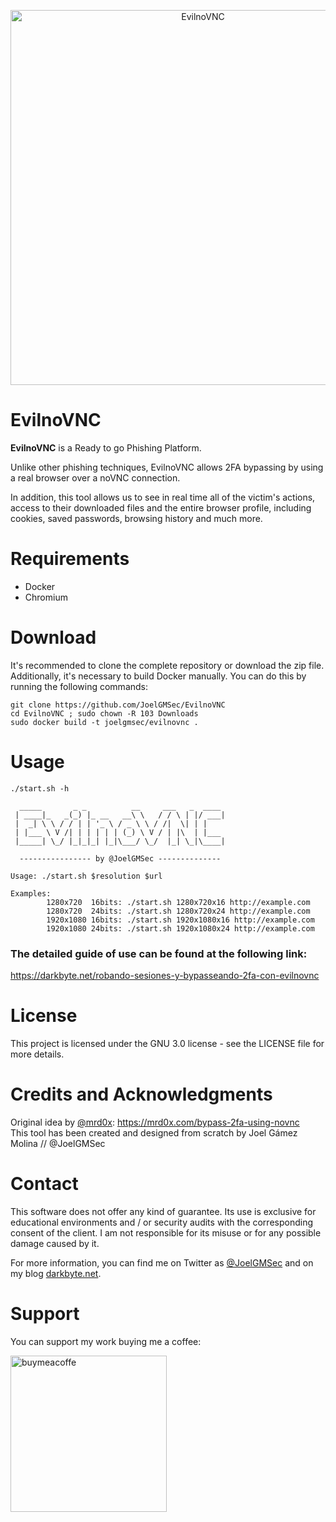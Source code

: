 <p align="center"><img width=600 alt="EvilnoVNC" src="https://github.com/JoelGMSec/EvilnoVNC/blob/main/EvilnoVNC.png"></p>

# EvilnoVNC
**EvilnoVNC** is a Ready to go Phishing Platform. 

Unlike other phishing techniques, EvilnoVNC allows 2FA bypassing by using a real browser over a noVNC connection.

In addition, this tool allows us to see in real time all of the victim's actions, access to their downloaded files and the entire browser profile, including cookies, saved passwords, browsing history and much more.


# Requirements
- Docker
- Chromium


# Download
It's recommended to clone the complete repository or download the zip file.\
Additionally, it's necessary to build Docker manually. You can do this by running the following commands:
```
git clone https://github.com/JoelGMSec/EvilnoVNC
cd EvilnoVNC ; sudo chown -R 103 Downloads
sudo docker build -t joelgmsec/evilnovnc .
```


# Usage
```
./start.sh -h
                                                     
  _____       _ _          __     ___   _  ____ 
 | ____|_   _(_) |_ __   __\ \   / / \ | |/ ___|
 |  _| \ \ / / | | '_ \ / _ \ \ / /|  \| | |    
 | |___ \ V /| | | | | | (_) \ V / | |\  | |___ 
 |_____| \_/ |_|_|_| |_|\___/ \_/  |_| \_|\____| 

  ---------------- by @JoelGMSec --------------

Usage: ./start.sh $resolution $url

Examples:
        1280x720  16bits: ./start.sh 1280x720x16 http://example.com
        1280x720  24bits: ./start.sh 1280x720x24 http://example.com
        1920x1080 16bits: ./start.sh 1920x1080x16 http://example.com
        1920x1080 24bits: ./start.sh 1920x1080x24 http://example.com

```

### The detailed guide of use can be found at the following link:

https://darkbyte.net/robando-sesiones-y-bypasseando-2fa-con-evilnovnc

# License
This project is licensed under the GNU 3.0 license - see the LICENSE file for more details.


# Credits and Acknowledgments
Original idea by [@mrd0x](https://twitter.com/mrd0x): https://mrd0x.com/bypass-2fa-using-novnc \
This tool has been created and designed from scratch by Joel Gámez Molina // @JoelGMSec


# Contact
This software does not offer any kind of guarantee. Its use is exclusive for educational environments and / or security audits with the corresponding consent of the client. I am not responsible for its misuse or for any possible damage caused by it.

For more information, you can find me on Twitter as [@JoelGMSec](https://twitter.com/JoelGMSec) and on my blog [darkbyte.net](https://darkbyte.net).


# Support
You can support my work buying me a coffee:

[<img width=250 alt="buymeacoffe" src="https://cdn.buymeacoffee.com/buttons/v2/default-blue.png">](https://www.buymeacoffee.com/joelgmsec)
